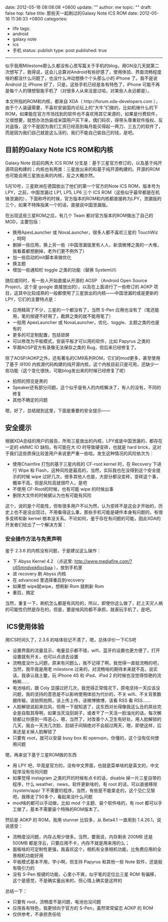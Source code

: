 date: 2012-05-16 08:08:08 +0800
update: ""
author: me
topic: ""
draft: false
top: false
title: 那些天一起刷过的Galaxy Note ICS ROM
date: 2012-05-16 11:36:33 +0800
categories:
- life
tags:
- android
- galaxy note
- ics
- 手机
status: publish
type: post
published: true
---
<p>似乎我用Milestone那么久都没有心思写篇关于手机的blog，用GN没几天就第二次想写了，我得说，这会儿总算对Android有些好感了，使用体验、界面流畅程度啥的都没什么问题了，也没什么冲动想换个个头那么小的 iPhone 了。我不是说 Android 比 iPhone 好了，只是，这些手机已经是各有特色了，iPhone 可能不再是每个人的理想智能手机了（对很多人从来没是过哈，对某些人永远都是）。</p>

<p>本文所指的ROM和内核，都来自 XDA（ http://forum.xda-developers.com ），由于个人装逼需要，不喜欢安装国内论坛上的“大牛”们做的，比如机锋什么的下 ROM，如果能在官方市场找到的软件也不喜欢用其它来源的，如果是付费软件，又很想要，就想办法伪装成米国用户买下来，偶们码农，得带头尊重软件版权、反对盗版，这个不是因为我们工资已经高到每月能买得起一两刀、三五刀的软件了，而是因为我们自己就是这么活的，我们不能自己偷自己的钱，是吧。</p>

<h2>目前的Galaxy Note ICS ROM和内核</h2>

<p>Galaxy Note 目前的两大 ICS ROM 分支是：基于三星官方修订的，以及基于纯开源项目构建的；内核也有两类：三星放出来的和基于纯开源构建的。开源的ROM也可能会用三星放出来的内核，反之大概亦然。</p>

<p>5月10号，三星欧洲在德国放出了他们的第一个官方的Note ICS ROM，版本号为 LPY，之前，中国泄漏过 LP1, LP5, LP6 三个 ICS ROM（这些似乎最早都是在机锋泄漏的），下面称呼的时候，官方版本的ROM和内核都直接称为LPY，泄漏版的三个，如果不特殊指某一个的话，直接说中国泄漏版。</p>

<p>在出现这些三星ROM之后，有几个 Team 都对官方版本的ROM做出了自己的 MOD，主要包括：</p>

<ul>

<li>换用ApexLauncher 或 NovaLauncher，很多人都不喜欢三星的 TouchWiz ，呵呵</li>

<li>删掉一些应用，换上另一些（中国泄漏版里有人人、新浪微博之类的一大堆，我看着都想删掉，老外们更不例外了）</li>

<li>加一些启动的init脚本来做优化</li>

<li>换主题</li>

<li>增加一些通知栏 toggle 之类的功能（替换 SystemUI）</li>

</ul>

<p>随后或同时，有一些人开始直接从开源的 AOSP （Android Open Source Project，这个是 google 直接放出的），以及在上面进行了一些修订的 AOKP 项目，这其中比较成熟的一般都使用了三星放出的内核——中国泄漏的或是更新的 LPY，它们的主要特点是：</p>

<ul>

<li>应用精简了不少，三星的一个都没有了，当然 S-Pen 应用也没有了（笔还能用，笔的按键不好用了，截屏之类的就不能用笔了）</li>

<li>一般用 ApexLauncher 或 NovaLauncher，优化、toggle、主题之类的也是有的</li>

<li>更多的可定制配置，包括锁屏</li>

<li>可以修改为平板模式，安装平板才可以用的软件，比如 Papyrus 之类的</li>

<li>早期AOSP官方有录像无法保存之类的 Bug，但后来已经修复了。</li>

</ul>

<p>除了AOSP/AOKP之外，还有著名的CM9系列ROM，它们的mod更多，甚至使用了基于 i9100 内核源代码构建的纯开源内核，这个内核目前只是可用，还缺少一些功能（这个变化很快，可能blog发出来的时候已经修复了呢）</p>

<ul>

<li>拍照的预览是黑的</li>

<li>Speaker还有部分问题，这个似乎是有人的内核解决了，有人的没有，不同的修复</li>

<li>其他不确定的问题</li>

</ul>

<p>嗯，好了，总结就到这里，下面是重要的安全提示——</p>

<h2>安全提示</h2>

<p>根据XDA总结的用户的报告，所有三星放出的内核，LPY或是中国泄漏的，都存在一定的 eMMC IO 缺陷，有可能在大 IO 时导致硬变砖，也就是 hard brick，这对于我们这些质保比较差用户来说更严重一些哈。发生这种情况的风险依次为：</p>

<ul>

<li>使用Chainfire 打包的基于三星内核的 CF-root kernel 时，在 Recovery 下进行 Wipe 和 Flash，这种风险是最高的，当然，实际我也在没得到这个安全提示的时候 wipe 过好几次，很多其他人也是，大部分都没变砖，变砖这个事，概率不高，但是风险高就很吓人，是吧</li>

<li>不使用 CF-Root的时候，也有可能 wipe 的时候出事</li>

<li>删除大文件的时候据认为也有可能有风险</li>

</ul>

<p>这个，说的是个可能性，但有很多用户不以为然，认为变砖不是这会才开始的，历史上也不是没出现过，不用看得这么重，那些手机可能是硬件本身有问题的，有很多变砖和新 kernel 根本没关系。不论如何，鉴于存在有问题的可能，因此XDA的开发者们给出了一个解决方案：</p>

<h3>安全操作方法与免责声明</h3>

<p>鉴于 2.3.6 的内核没有问题，于是建议这么操作：</p>

<ul>

<li>下 Abyss Kernel 4.2 （点这里: <a href="http://www.mediafire.com/?c65mndvpk6ocbaa" rel="nofollow" target="_blank">http://www.mediafire.com/?c65mndvpk6ocbaa</a> ），放到手机里</li>

<li>进 recovery 刷 Abyss 内核</li>

<li>在 advanced 里选择重启到recovery</li>

<li>如果想 wipe就wipe，想刷新 Rom 就刷新 Rom</li>

<li>重启，搞定</li>

</ul>

<p>当然，重复一下，刷机怎么都是有风险的，所以，即使你这么做了，赶上天灾人祸的可能性仍然是存在的，但是，要是啥风险都不承担，就表玩手机了，是吧。</p>

<h2> ICS使用体验</h2>

<p>用ICS时间久了，2.3.6 的啥体验记不清了，嗯，总体评价一下ICS吧</p>

<ul>

<li>设置界面的流量显示、电量显示都不错，wifi、蓝牙的设置也更方便了，打开设置就有开关，也可以点进去设置</li>

<li>流畅度没什么问题，原来有问题么，我不记得了啊，我觉得一直挺流畅的吧，当然，我毕竟是用老 milestone 过来的，对流畅啥的期待本来就不高，说实话，我承认我土鳖，玩 iPhone 4S 和 iPad、iPad 2 的时候也没觉得惊艳的流畅啊……</li>

<li>电池啥的，跟 Coly 显摆过好几次，我觉得正常情况下，原电坚持一天应该没问题，我的坚持的意思是不以影响使用体验为代价的，不关 wifi、不关背景数据传输，该拍照拍照，该上传上传，该微博微博，该看 RSS 看 RSS……</li>

<li>人脸解锁说起来拉风，但用一下就知道了，这东西对长得像我这么丑的屌丝完全是自取其辱啊，如果当天没刮胡子，或者干了一天活一脸油光的话，每次解锁都让你感到一阵恶心，嗯，当然了，对改善个人卫生有好处，用人脸解锁的几天，我会一天洗几次脸、刮胡子间隔绝对不会超过两天，嗯，即使这样，后来还是关掉人脸解锁了</li>

<li>只要有 root，就可以安装 busy box 和 openvpn，你懂的，这个没有任何使用问题</li>

</ul>

<p>嗯，再来说下基于三星ROM做的东西</p>

<ul>

<li>用 LPY 吧，毕竟是官方的，没有中文界面，也就是菜单啥的是英文的，中文程序没有任何问题</li>

<li>如果觉得 instagram 之类的开的时候有点卡的话，disable 掉一片三星自带的程序，什么 weather、news、软件更新啥的，有 root 的话，可以直接移除 /system/app/ 下不需要的程序，当然，有些是不能拿走的，这个见仁见智吧，我移走了50多个，看起来没什么问题</li>

<li>mod啥的都可以手动做，比如 mod 个主题、装个软件啥的，有 root 都可以手工做了，基本不需要装个特殊的ROM版本了。</li>

</ul>

<p>然后是 AOKP 的 ROM，我用 stunner 比较多，从 Beta4.1 一直用到 1.4.26.1，说说感受：</p>

<ul>

<li>流畅度没问题，内存占用少很多。当然，要我说，内存剩余 200MB 还是 500MB 都是浮云，只要应用不卡，内存不就是用来用的么；</li>

<li>面板啥的可定制性更强，我喜欢这个，相机有全景相机功能，比免费应用的全景相机功能好用</li>

<li>平板模式基本不用，字小啊，但支持 Papyrus 和其他一些 Note 软件，还是挺有吸引力的</li>

<li>没有 S-Pen 按键的功能，心里小不爽，似乎笔的定位比三星 ROM 有偏移，这个是感觉，不是确实量出来的，但心情上确实是这样的</li>

</ul>

<p>总结一下：</p>

<ul>

<li>只要有 root，流畅度不是问题，电池也没问题</li>

<li>应用各有特色，我更倾向于官方的 S-Pen，虽然常常留恋 AOKP 的 ROM</li>

<li>仅供参考，不承担责任哈</li>

</ul>
